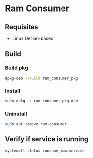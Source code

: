 # Ram Consumer
## Requisites
- Linux Debian-based

## Build
### Build pkg
```bash
dpkg-deb --build ram_consumer_pkg
```

### Install
```bash
sudo dpkg -i ram_consumer_pkg.deb
```

### Uninstall
```bash
sudo apt remove ram-consumer
```

## Verify if service is running
```bash
systemctl status consume_ram.service
```
